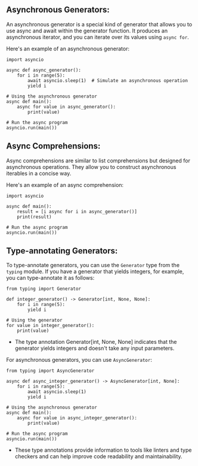 ## Asynchronous Generators:
An asynchronous generator is a special kind of generator that allows you to use async and await within the generator function. It produces an asynchronous iterator, and you can iterate over its values using `async for`.

Here's an example of an asynchronous generator:
```
import asyncio

async def async_generator():
    for i in range(5):
        await asyncio.sleep(1)  # Simulate an asynchronous operation
        yield i

# Using the asynchronous generator
async def main():
    async for value in async_generator():
        print(value)

# Run the async program
asyncio.run(main())
```

## Async Comprehensions:
Async comprehensions are similar to list comprehensions but designed for asynchronous operations. They allow you to construct asynchronous iterables in a concise way.

Here's an example of an async comprehension:
```
import asyncio

async def main():
    result = [i async for i in async_generator()]
    print(result)

# Run the async program
asyncio.run(main())
```

## Type-annotating Generators:
To type-annotate generators, you can use the `Generator` type from the `typing` module. If you have a generator that yields integers, for example, you can type-annotate it as follows:
```
from typing import Generator

def integer_generator() -> Generator[int, None, None]:
    for i in range(5):
        yield i

# Using the generator
for value in integer_generator():
    print(value)
```

- The type annotation Generator[int, None, None] indicates that the generator yields integers and doesn't take any input parameters.

For asynchronous generators, you can use `AsyncGenerator`:
```
from typing import AsyncGenerator

async def async_integer_generator() -> AsyncGenerator[int, None]:
    for i in range(5):
        await asyncio.sleep(1)
        yield i

# Using the asynchronous generator
async def main():
    async for value in async_integer_generator():
        print(value)

# Run the async program
asyncio.run(main())
```

- These type annotations provide information to tools like linters and type checkers and can help improve code readability and maintainability.
